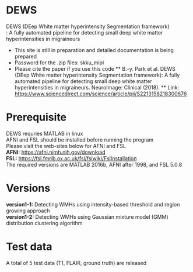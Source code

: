 # DEWS
DEWS (DEep White matter hyperintensity Segmentation framework) \
: A fully automated pipeline for detecting small deep white matter hyperintensities in migraineurs 
* This site is still in preparation and detailed documentation is being prepared 
* Password for the .zip files: skku_mipl
* Please cite the paper if you use this code
** B.-y. Park et al. DEWS (DEep White matter hyperintensity Segmentation framework): A fully automated pipeline for detecting small deep white matter hyperintensities in migraineurs. NeuroImage: Clinical (2018).
** Link: https://www.sciencedirect.com/science/article/pii/S2213158218300676

# Prerequisite
DEWS requries MATLAB in linux \
AFNI and FSL should be installed before running the program \
Please visit the web-sites below for AFNI and FSL \
**AFNI:** https://afni.nimh.nih.gov/download \
**FSL:** https://fsl.fmrib.ox.ac.uk/fsl/fslwiki/FslInstallation \
The required versions are MATLAB 2016b, AFNI after 1998, and FSL 5.0.8

# Versions
**version1-1:** Detecting WMHs using intensity-based threshold and region growing approach \
**version1-2:** Detecting WMHs using Gaussian mixture model (GMM) distribution clustering algorithm

# Test data
A total of 5 test data (T1, FLAIR, ground truth) are released
